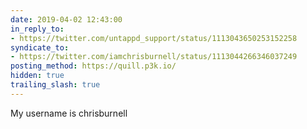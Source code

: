 ```yaml
---
date: 2019-04-02 12:43:00
in_reply_to:
- https://twitter.com/untappd_support/status/1113043650253152258
syndicate_to:
- https://twitter.com/iamchrisburnell/status/1113044266346037249
posting_method: https://quill.p3k.io/
hidden: true
trailing_slash: true
---
```


My username is chrisburnell
